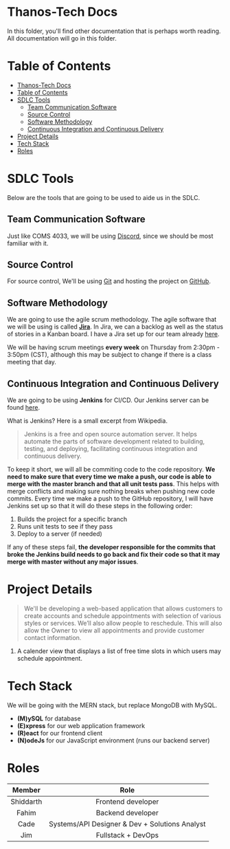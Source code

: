 # Thanos-Tech Docs
In this folder, you'll find other documentation that is perhaps worth reading. All documentation will go in this folder.

# Table of Contents
- [Thanos-Tech Docs](#thanos-tech-docs)
- [Table of Contents](#table-of-contents)
- [SDLC Tools](#sdlc-tools)
  - [Team Communication Software](#team-communication-software)
  - [Source Control](#source-control)
  - [Software Methodology](#software-methodology)
  - [Continuous Integration and Continuous Delivery](#continuous-integration-and-continuous-delivery)
- [Project Details](#project-details)
- [Tech Stack](#tech-stack)
- [Roles](#roles)

# SDLC Tools
Below are the tools that are going to be used to aide us in the SDLC.

## Team Communication Software
Just like COMS 4033, we will be using [Discord](https://www.discord.com/), since we should be most familiar with it.

## Source Control
For source control, We'll be using [Git](https://git-scm.com/) and hosting the project on [GitHub](https://github.com).

## Software Methodology
We are going to use the agile scrum methodology. The agile software that we will be using is called [**Jira**](https://www.jira.com). In Jira, we can a backlog as well as the status of stories in a Kanban board. I have a Jira set up for our team already [here](https://thanostech.atlassian.net/).

We will be having scrum meetings **every week** on Thursday from 2:30pm - 3:50pm (CST), although this may be subject to change if there is a class meeting that day.

## Continuous Integration and Continuous Delivery
We are going to be using **Jenkins** for CI/CD. Our Jenkins server can be found [here](http://ec2-3-16-27-37.us-east-2.compute.amazonaws.com:8080/).

What is Jenkins? Here is a small excerpt from Wikipedia.

> Jenkins is a free and open source automation server. It helps automate the parts of software development related to building, testing, and deploying, facilitating continuous integration and continuous delivery.

To keep it short, we will all be commiting code to the code repository. **We need to make sure that every time we make a push, our code is able to merge with the master branch and that all unit tests pass**. This helps with merge conflicts and making sure nothing breaks when pushing new code commits. Every time we make a push to the GitHub repository, I will have Jenkins set up so that it will do these steps in the following order:

1. Builds the project for a specific branch
2. Runs unit tests to see if they pass
3. Deploy to a server (if needed)

If any of these steps fail, **the developer responsible for the commits that broke the Jenkins build needs to go back and fix their code so that it may merge with master without any major issues**.


# Project Details
> We'll be developing a web-based application that allows customers to create accounts and schedule appointments with selection of various styles or services. We’ll also allow people to reschedule. This will also allow the Owner to view all appointments and provide customer contact information.

1. A calender view that displays a list of free time slots in which users may schedule appointment.

# Tech Stack
We will be going with the MERN stack, but replace MongoDB with MySQL.

+ **(M)ySQL** for database
+ **(E)xpress** for our web application framework
+ **(R)eact** for our frontend client
+ **(N)odeJs** for our JavaScript environment (runs our backend server)

# Roles

|  Member   |                      Role                      |
| :-------: | :--------------------------------------------: |
| Shiddarth |               Frontend developer               |
|   Fahim   |               Backend developer                |
|   Cade    | Systems/API Designer & Dev + Solutions Analyst |
|    Jim    |               Fullstack + DevOps               |
